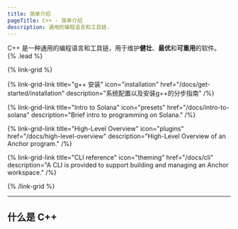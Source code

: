 ```yaml
---
title: 简单介绍
pageTitle: C++ - 简单介绍
description: 通用的编程语言和工具链.
---
```


C++ 是一种通用的编程语言和工具链，用于维护**健壮**、**最优**和**可重用**的软件。 {% .lead %}

{% link-grid %}

{% link-grid-link title="g++ 安装" icon="installation" href="/docs/get-started/installation" description="系统配置以及安装g++的分步指南" /%}

{% link-grid-link title="Intro to Solana" icon="presets" href="/docs/intro-to-solana" description="Brief intro to programming on Solana." /%}

{% link-grid-link title="High-Level Overview" icon="plugins" href="/docs/high-level-overview" description="High-Level Overview of an Anchor program." /%}

{% link-grid-link title="CLI reference" icon="theming" href="/docs/cli" description="A CLI is provided to support building and managing an Anchor workspace." /%}

{% /link-grid %}

---

## 什么是 C++


